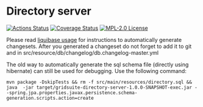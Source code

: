 # Directory server

[![Actions Status](https://github.com/gridsuite/directory-server/workflows/CI/badge.svg)](https://github.com/gridsuite/directory-server/actions)
[![Coverage Status](https://sonarcloud.io/api/project_badges/measure?project=org.gridsuite%3Adirectory-server&metric=coverage)](https://sonarcloud.io/component_measures?id=org.gridsuite%3Adirectory-server&metric=coverage)
[![MPL-2.0 License](https://img.shields.io/badge/license-MPL_2.0-blue.svg)](https://www.mozilla.org/en-US/MPL/2.0/)

Please read [liquibase usage](https://github.com/powsybl/powsybl-parent/#liquibase-usage) for instructions to automatically generate changesets.
After you generated a changeset do not forget to add it to git and in src/resource/db/changelog/db.changelog-master.yml


The old way to automatically generate the sql schema file (directly using hibernate) can still be used for debugging. Use the following command:
```
mvn package -DskipTests && rm -f src/main/resources/directory.sql && java  -jar target/gridsuite-directory-server-1.0.0-SNAPSHOT-exec.jar --spring.jpa.properties.javax.persistence.schema-generation.scripts.action=create 
```
